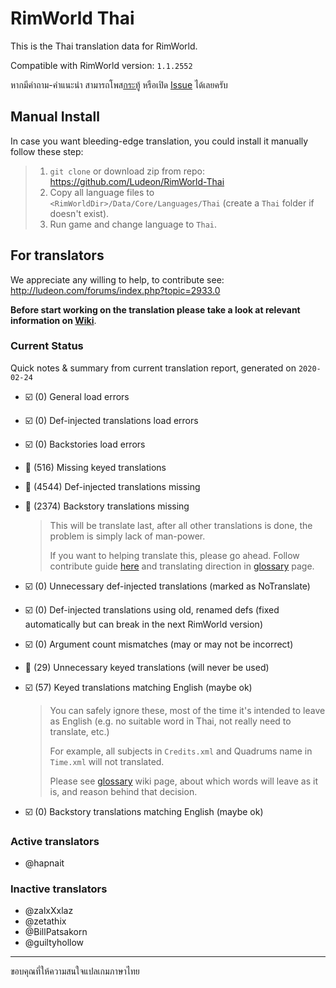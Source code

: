# RimWorld Thai

This is the Thai translation data for RimWorld.

Compatible with RimWorld version: `1.1.2552`

หากมีคำถาม-คำแนะนำ สามารถโพส[กระทู้](https://ludeon.com/forums/index.php?topic=45589.0) หรือเปิด [Issue](https://github.com/Ludeon/RimWorld-Thai/issues) ได้เลยครับ

## Manual Install

In case you want bleeding-edge translation, you could install it manually follow these step:

> 1. `git clone` or download zip from repo: https://github.com/Ludeon/RimWorld-Thai
> 2. Copy all language files to `<RimWorldDir>/Data/Core/Languages/Thai` (create a `Thai` folder if doesn't exist).
> 3. Run game and change language to `Thai`.

## For translators

We appreciate any willing to help, to contribute see: http://ludeon.com/forums/index.php?topic=2933.0

**Before start working on the translation please take a look at relevant information on [Wiki](https://github.com/Ludeon/RimWorld-Thai/wiki)**.

### Current Status

Quick notes & summary from current translation report, generated on `2020-02-24`

* ☑️ (0) General load errors
* ️️☑️ (0) Def-injected translations load errors
* ☑️ (0) Backstories load errors
* 🔲 (516) Missing keyed translations
* 🔲 (4544) Def-injected translations missing
* 🔲 (2374) Backstory translations missing
    > This will be translate last, after all other translations is done, the problem is simply lack of man-power.
    > 
    > If you want to helping translate this, please go ahead. Follow contribute guide [here](http://ludeon.com/forums/index.php?topic=2933.0) and translating direction in [glossary](https://github.com/Ludeon/RimWorld-Thai/wiki/Glossary) page.

* ☑️ (0) Unnecessary def-injected translations (marked as NoTranslate)
* ☑️ (0) Def-injected translations using old, renamed defs (fixed automatically but can break in the next RimWorld version)
* ☑️ (0) Argument count mismatches (may or may not be incorrect)
* 🔲 (29) Unnecessary keyed translations (will never be used)
* ☑️ (57) Keyed translations matching English (maybe ok)
    > You can safely ignore these, most of the time it's intended to leave as English (e.g. no suitable word in Thai, not really need to translate, etc.)
    >
    > For example, all subjects in `Credits.xml` and Quadrums name in `Time.xml` will not translated.
    >
    > Please see [glossary](https://github.com/Ludeon/RimWorld-Thai/wiki/Glossary) wiki page, about which words will leave as it is, and reason behind that decision.

* ☑️ (0) Backstory translations matching English (maybe ok)

### Active translators
- @hapnait

### Inactive translators
- @zalxXxlaz
- @zetathix
- @BillPatsakorn
- @guiltyhollow

------------------------------------

ขอบคุณที่ให้ความสนใจแปลเกมภาษาไทย